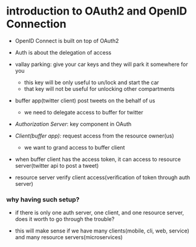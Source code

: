 # introduction to OAuth2 and OpenID Connection

- OpenID Connect is built on top of OAuth2

- Auth is about the delegation of access

- vallay parking: give your car keys and they will park it somewhere for you
  - this key will be only useful to un/lock and start the car
  - that key will not be useful for unlocking other compartments


- buffer app(twitter client) post tweets on the behalf of us
  - we need to delegate access to buffer for twitter

- *Authorization Server*: key component in OAuth

- *Client(buffer app):* request access from the resource owner(us)
  - we want to grand access to buffer client

- when buffer client has the access token, it can access to resource server(twitter api to post a tweet)

- resource server verify client access(verification of token through auth server)

### why having such setup?

- if there is only one auth server, one client, and one resource server, does it
  worth to go through the trouble?

- this will make sense if we have many clients(mobile, cli, web, service) and
  many resource servers(microservices)
